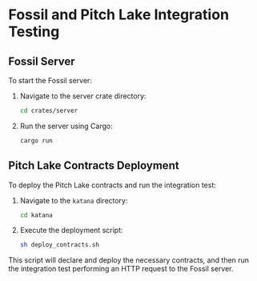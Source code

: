 # Fossil and Pitch Lake Integration Testing

## Fossil Server

To start the Fossil server:

1. Navigate to the server crate directory:
   ```bash
   cd crates/server
   ```

2. Run the server using Cargo:
   ```bash
   cargo run
   ```

## Pitch Lake Contracts Deployment

To deploy the Pitch Lake contracts and run the integration test:

1. Navigate to the `katana` directory:
   ```bash
   cd katana
   ```

2. Execute the deployment script:
   ```bash
   sh deploy_contracts.sh
   ```

This script will declare and deploy the necessary contracts, and then run the integration test performing an HTTP request to the Fossil server. 